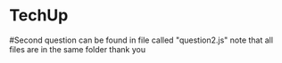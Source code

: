 # TechUp
#Second question can be found in file called "question2.js" note that all files are in the same folder thank you
